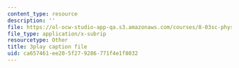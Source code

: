 ```yaml
---
content_type: resource
description: ''
file: https://ol-ocw-studio-app-qa.s3.amazonaws.com/courses/8-03sc-physics-iii-vibrations-and-waves-fall-2016/ca657461ee205f279286771f4e1f8032_T2n6fVybLcU.vtt
file_type: application/x-subrip
resourcetype: Other
title: 3play caption file
uid: ca657461-ee20-5f27-9286-771f4e1f8032
---
```

